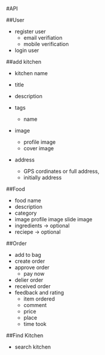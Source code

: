 #API


##User

- register user
	- email verifiation
	- mobile verification
- login user


##add kitchen 
- kitchen name
- title
- description 
- tags 
	- name
- image 
	- profile image 
	- cover image

- address
	- GPS cordinates or full address, 
	- initially address 

##Food
- food name
- description 
- category
- image
	profile image
	slide image
- ingredients  -> optional
- reciepe -> optional 



##Order
- add to bag
- create order 
- approve order
	- pay now
- delier order
- received order
- feedback and rating 
	- item ordered
	- comment 
	- price
	- place 
	- time took 

##Find Kitchen
- search kitchen 


